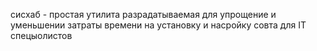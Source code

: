 сисхаб - простая утилита разрадатываемая для упрощение и уменьшении затраты времени на установку и насройку совта для IT спецыолистов
